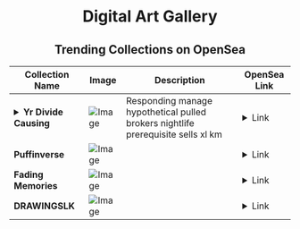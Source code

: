 <div align="center">

# Digital Art Gallery

## Trending Collections on OpenSea

| Collection Name                       | Image                                                                                     | Description                       | OpenSea Link                                                                                          |
|---------------------------------------|-------------------------------------------------------------------------------------------|-----------------------------------|--------------------------------------------------------------------------------------------------------|
| **<details><summary>Yr Divide Causing</summary></details>** | ![Image](https://i.seadn.io/s/raw/files/9681a29660e639348e6a38d67ae22fb1.jpg?w=500&auto=format?w=200&auto=format) | Responding manage hypothetical pulled brokers nightlife prerequisite sells xl km | <details><summary>Link</summary>[Yr Divide Causing](https://opensea.io/collection/yr-divide-causing)</details> |
| **Puffinverse** | ![Image](https://i.seadn.io/s/raw/files/ddbcd4b22c7e40fe2ebea3601b312d5e.jpg?w=500&auto=format?w=200&auto=format) |  | <details><summary>Link</summary>[Puffinverse](https://opensea.io/collection/puffinverse)</details> |
| **Fading Memories** | ![Image](https://i.seadn.io/s/raw/files/b55f28d4d40e2875fa8ba5aff51b2494.png?w=500&auto=format?w=200&auto=format) |  | <details><summary>Link</summary>[Fading Memories](https://opensea.io/collection/fading-memories-5)</details> |
| **DRAWINGSLK** | ![Image](https://i.seadn.io/s/raw/files/808afea1779ad87a33480e672c967895.jpg?w=500&auto=format?w=200&auto=format) |  | <details><summary>Link</summary>[DRAWINGSLK](https://opensea.io/collection/drawingslk)</details> |

</div>